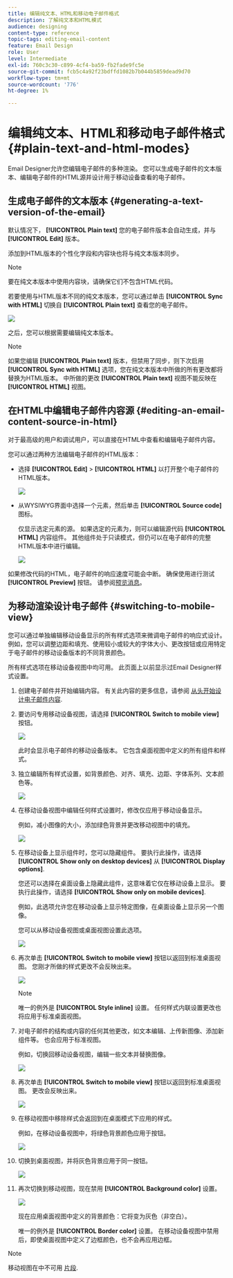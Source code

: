 ```yaml
---
title: 编辑纯文本、HTML和移动电子邮件格式
description: 了解纯文本和HTML模式
audience: designing
content-type: reference
topic-tags: editing-email-content
feature: Email Design
role: User
level: Intermediate
exl-id: 760c3c30-c899-4cf4-ba59-fb2fade9fc5e
source-git-commit: fcb5c4a92f23bdffd1082b7b044b5859dead9d70
workflow-type: tm+mt
source-wordcount: '776'
ht-degree: 1%

---
```


# 编辑纯文本、HTML和移动电子邮件格式 {#plain-text-and-html-modes}

Email Designer允许您编辑电子邮件的多种渲染。 您可以生成电子邮件的文本版本、编辑电子邮件的HTML源并设计用于移动设备查看的电子邮件。

## 生成电子邮件的文本版本 {#generating-a-text-version-of-the-email}

默认情况下， **[!UICONTROL Plain text]** 您的电子邮件版本会自动生成，并与 **[!UICONTROL Edit]** 版本。

添加到HTML版本的个性化字段和内容块也将与纯文本版本同步。

>[!NOTE]
>
>要在纯文本版本中使用内容块，请确保它们不包含HTML代码。

若要使用与HTML版本不同的纯文本版本，您可以通过单击 **[!UICONTROL Sync with HTML]** 切换自 **[!UICONTROL Plain text]** 查看您的电子邮件。

![](assets/email_designer_textversion.png)

之后，您可以根据需要编辑纯文本版本。

>[!NOTE]
>
>如果您编辑 **[!UICONTROL Plain text]** 版本，但禁用了同步，则下次启用 **[!UICONTROL Sync with HTML]** 选项，您在纯文本版本中所做的所有更改都将替换为HTML版本。 中所做的更改 **[!UICONTROL Plain text]** 视图不能反映在 **[!UICONTROL HTML]** 视图。

## 在HTML中编辑电子邮件内容源 {#editing-an-email-content-source-in-html}

对于最高级的用户和调试用户，可以直接在HTML中查看和编辑电子邮件内容。

您可以通过两种方法编辑电子邮件的HTML版本：

* 选择 **[!UICONTROL Edit]** > **[!UICONTROL HTML]** 以打开整个电子邮件的HTML版本。

   ![](assets/email_designer_html1.png)

* 从WYSIWYG界面中选择一个元素，然后单击 **[!UICONTROL Source code]** 图标。

   仅显示选定元素的源。 如果选定的元素为，则可以编辑源代码 **[!UICONTROL HTML]** 内容组件。 其他组件处于只读模式，但仍可以在电子邮件的完整HTML版本中进行编辑。

   ![](assets/email_designer_html2.png)

如果修改代码的HTML，电子邮件的响应速度可能会中断。 确保使用进行测试 **[!UICONTROL Preview]** 按钮。 请参阅[预览消息](../../sending/using/previewing-messages.md)。

## 为移动渲染设计电子邮件 {#switching-to-mobile-view}

您可以通过单独编辑移动设备显示的所有样式选项来微调电子邮件的响应式设计。 例如，您可以调整边距和填充、使用较小或较大的字体大小、更改按钮或应用特定于电子邮件的移动设备版本的不同背景颜色。

所有样式选项在移动设备视图中均可用。 此页面上以前显示过Email Designer样式设置。

1. 创建电子邮件并开始编辑内容。 有关此内容的更多信息，请参阅 [从头开始设计电子邮件内容](../../designing/using/designing-from-scratch.md#designing-an-email-content-from-scratch).
1. 要访问专用移动设备视图，请选择 **[!UICONTROL Switch to mobile view]** 按钮。

   ![](assets/email_designer_mobile_view_switch.png)

   此时会显示电子邮件的移动设备版本。 它包含桌面视图中定义的所有组件和样式。

1. 独立编辑所有样式设置，如背景颜色、对齐、填充、边距、字体系列、文本颜色等。

   ![](assets/email_designer_mobile_view.png)

1. 在移动设备视图中编辑任何样式设置时，修改仅应用于移动设备显示。

   例如，减小图像的大小，添加绿色背景并更改移动视图中的填充。

   ![](assets/email_designer_mobile_view_change.png)

1. 在移动设备上显示组件时，您可以隐藏组件。 要执行此操作，请选择 **[!UICONTROL Show only on desktop devices]** 从 **[!UICONTROL Display options]**.

   您还可以选择在桌面设备上隐藏此组件，这意味着它仅在移动设备上显示。 要执行此操作，请选择 **[!UICONTROL Show only on mobile devices]**.

   例如，此选项允许您在移动设备上显示特定图像，在桌面设备上显示另一个图像。

   您可以从移动设备视图或桌面视图设置此选项。

   ![](assets/email_designer_mobile_hide.png)

1. 再次单击 **[!UICONTROL Switch to mobile view]** 按钮以返回到标准桌面视图。 您刚才所做的样式更改不会反映出来。

   ![](assets/email_designer_mobile_view_desktop_no-change.png)

   >[!NOTE]
   >
   >唯一的例外是 **[!UICONTROL Style inline]** 设置。 任何样式内联设置更改也将应用于标准桌面视图。

1. 对电子邮件的结构或内容的任何其他更改，如文本编辑、上传新图像、添加新组件等。 也会应用于标准视图。

   例如，切换回移动设备视图，编辑一些文本并替换图像。

   ![](assets/email_designer_mobile_view_change_content.png)

1. 再次单击 **[!UICONTROL Switch to mobile view]** 按钮以返回到标准桌面视图。 更改会反映出来。

   ![](assets/email_designer_mobile_view_desktop_content-change.png)

1. 在移动视图中移除样式会返回到在桌面模式下应用的样式。

   例如，在移动设备视图中，将绿色背景颜色应用于按钮。

   ![](assets/email_designer_mobile_view_background_mobile.png)

1. 切换到桌面视图，并将灰色背景应用于同一按钮。

   ![](assets/email_designer_mobile_view_background_desktop.png)

1. 再次切换到移动视图，现在禁用 **[!UICONTROL Background color]** 设置。

   ![](assets/email_designer_mobile_view_background_mobile_disabled.png)

   现在应用桌面视图中定义的背景颜色：它将变为灰色（非空白）。

   唯一的例外是 **[!UICONTROL Border color]** 设置。 在移动设备视图中禁用后，即使桌面视图中定义了边框颜色，也不会再应用边框。

>[!NOTE]
>
>移动视图在中不可用 [片段](../../designing/using/using-reusable-content.md#about-fragments).
